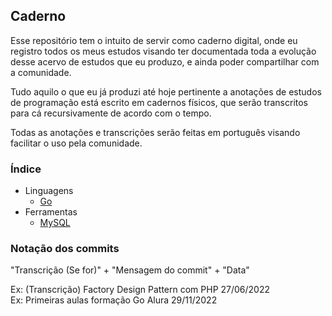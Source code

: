 ## Caderno
Esse repositório tem o intuito de servir como caderno digital, onde eu registro todos os meus estudos visando ter documentada toda a evolução desse acervo de estudos que eu produzo, e ainda poder compartilhar com a comunidade.

Tudo aquilo o que eu já produzi até hoje pertinente a anotações de estudos de programação está escrito em cadernos físicos, que serão transcritos para cá recursivamente de acordo com o tempo.

Todas as anotações e transcrições serão feitas em português visando facilitar o uso pela comunidade.

### Índice
- Linguagens
    - [Go](https://github.com/ropehapi/caderno/Linguagens/Go) 
- Ferramentas
    - [MySQL](https://github.com/ropehapi/caderno/Ferramentas/Database/SQL)

### Notação dos commits
"Transcrição (Se for)" + "Mensagem do commit" + "Data"

Ex: (Transcrição) Factory Design Pattern com PHP 27/06/2022 <br>
Ex: Primeiras aulas formação Go Alura 29/11/2022 <br>